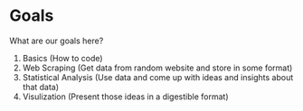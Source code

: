 # Goals

What are our goals here?

1. Basics (How to code)
2. Web Scraping (Get data from random website and store in some format)
4. Statistical Analysis (Use data and come up with ideas and insights about that data)
5. Visulization (Present those ideas in a digestible format)
